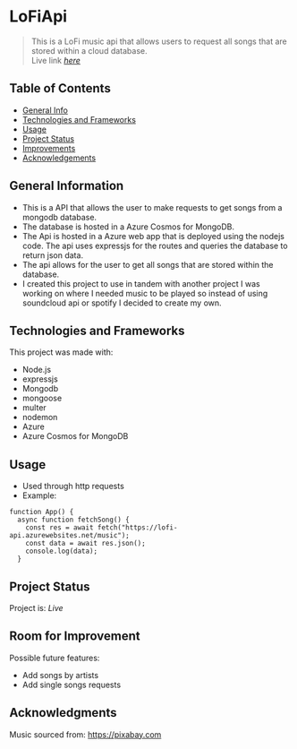 # LoFiApi

> This is a LoFi music api that allows users to request all songs that are stored within a cloud database.  
> Live link [_here_](https://lofi-api.azurewebsites.net/music)

## Table of Contents

- [General Info](#general-information)
- [Technologies and Frameworks](#technologies-and-frameworks)
- [Usage](#usage)
- [Project Status](#project-status)
- [Improvements](#room-for-improvement)
- [Acknowledgements](#acknowledgments)

## General Information

- This is a API that allows the user to make requests to get songs from a mongodb database.
- The database is hosted in a Azure Cosmos for MongoDB.
- The Api is hosted in a Azure web app that is deployed using the nodejs code. The api uses expressjs for the routes and queries the database to return json data.
- The api allows for the user to get all songs that are stored within the database.
- I created this project to use in tandem with another project I was working on where I needed music to be played so instead of using soundcloud api or spotify I decided to create my own.

## Technologies and Frameworks

This project was made with:

- Node.js
- expressjs
- Mongodb
- mongoose
- multer
- nodemon
- Azure
- Azure Cosmos for MongoDB

## Usage

- Used through http requests
- Example:

```
function App() {
  async function fetchSong() {
    const res = await fetch("https://lofi-api.azurewebsites.net/music");
    const data = await res.json();
    console.log(data);
  }
```

## Project Status

Project is: _Live_

## Room for Improvement

Possible future features:

- Add songs by artists
- Add single songs requests

## Acknowledgments

Music sourced from: https://pixabay.com
